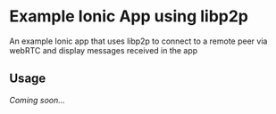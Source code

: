 # Example Ionic App using libp2p

An example Ionic app that uses libp2p to connect to a remote peer via webRTC and display messages received in the app

## Usage

_Coming soon..._

